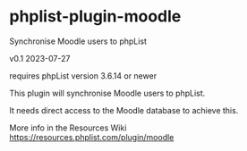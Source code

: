 # phplist-plugin-moodle

Synchronise Moodle users to phpList

v0.1 2023-07-27

requires phpList version 3.6.14 or newer

This plugin will synchronise Moodle users to phpList.

It needs direct access to the Moodle database to achieve this.

More info in the Resources Wiki https://resources.phplist.com/plugin/moodle
